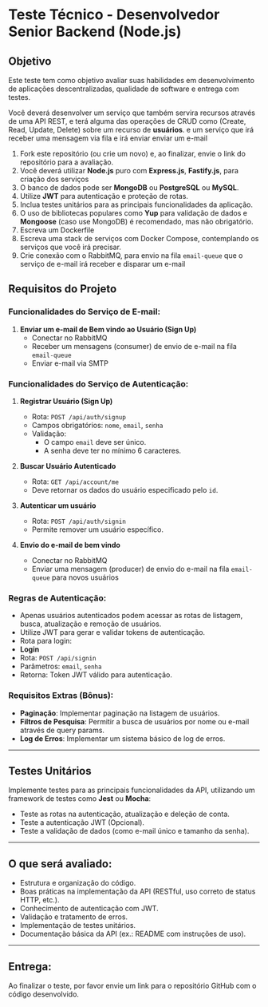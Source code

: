# Teste Técnico - Desenvolvedor Senior Backend (Node.js)

## Objetivo

Este teste tem como objetivo avaliar suas habilidades em desenvolvimento de aplicações descentralizadas, qualidade de software e entrega com testes. 

Você deverá desenvolver um serviço que também servira recursos através de uma API REST, e terá alguma das operações de CRUD como (Create, Read, Update, Delete) sobre um recurso de **usuários**. e um serviço que irá receber uma mensagem via fila e irá enviar enviar um e-mail

1. Fork este repositório (ou crie um novo) e, ao finalizar, envie o link do repositório para a avaliação.
2. Você deverá utilizar **Node.js** puro com **Express.js**, **Fastify.js**, para criação dos serviços
3. O banco de dados pode ser **MongoDB** ou **PostgreSQL** ou **MySQL**.
4. Utilize **JWT** para autenticação e proteção de rotas.
5. Inclua testes unitários para as principais funcionalidades da aplicação.
6. O uso de bibliotecas populares como **Yup** para validação de dados e **Mongoose** (caso use MongoDB) é recomendado, mas não obrigatório.
7. Escreva um Dockerfile
8. Escreva uma stack de serviços com Docker Compose, contemplando os serviços que você irá precisar.
9. Crie conexão com o RabbitMQ, para envio na fila `email-queue` que o serviço de e-mail irá receber e disparar um e-mail

## Requisitos do Projeto

### Funcionalidades do Serviço de E-mail:

1. **Enviar um e-mail de Bem vindo ao Usuário (Sign Up)**
   - Conectar no RabbitMQ
   - Receber um mensagens (consumer) de envio de e-mail na fila `email-queue`
   - Enviar e-mail via SMTP

### Funcionalidades do Serviço de Autenticação:

1. **Registrar Usuário (Sign Up)**
   - Rota: `POST /api/auth/signup`
   - Campos obrigatórios: `nome`, `email`, `senha`
   - Validação:
     - O campo `email` deve ser único.
     - A senha deve ter no mínimo 6 caracteres.

2. **Buscar Usuário Autenticado**
   - Rota: `GET /api/account/me`
   - Deve retornar os dados do usuário especificado pelo `id`.

3. **Autenticar um usuário**
   - Rota: `POST /api/auth/signin`
   - Permite remover um usuário específico.

4. **Envio do e-mail de bem vindo**
   - Conectar no RabbitMQ
   - Enviar uma mensagem (producer) de envio do e-mail na fila `email-queue` para novos usuários

### Regras de Autenticação:

- Apenas usuários autenticados podem acessar as rotas de listagem, busca, atualização e remoção de usuários.
- Utilize JWT para gerar e validar tokens de autenticação.
- Rota para login:
- **Login**
- Rota: `POST /api/signin`
- Parâmetros: `email`, `senha`
- Retorna: Token JWT válido para autenticação.

### Requisitos Extras (Bônus):

- **Paginação**: Implementar paginação na listagem de usuários.
- **Filtros de Pesquisa**: Permitir a busca de usuários por nome ou e-mail através de query params.
- **Log de Erros**: Implementar um sistema básico de log de erros.

---

## Testes Unitários

Implemente testes para as principais funcionalidades da API, utilizando um framework de testes como **Jest** ou **Mocha**:

- Teste as rotas na autenticação, atualização e deleção de conta.
- Teste a autenticação JWT (Opcional).
- Teste a validação de dados (como e-mail único e tamanho da senha).

---

## O que será avaliado:

- Estrutura e organização do código.
- Boas práticas na implementação da API (RESTful, uso correto de status HTTP, etc.).
- Conhecimento de autenticação com JWT.
- Validação e tratamento de erros.
- Implementação de testes unitários.
- Documentação básica da API (ex.: README com instruções de uso).

---

## Entrega:

Ao finalizar o teste, por favor envie um link para o repositório GitHub com o código desenvolvido.


